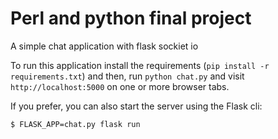 Perl and python final project
===================

A simple chat application with flask sockiet io

To run this application install the requirements (`pip install -r requirements.txt`) and then, run `python chat.py` and visit `http://localhost:5000` on one or more browser tabs.

If you prefer, you can also start the server using the Flask cli:

    $ FLASK_APP=chat.py flask run

